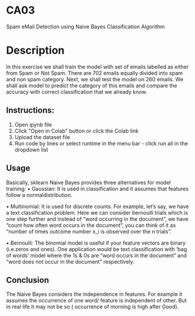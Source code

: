 # CA03
Spam eMail Detection using Naive Bayes Classification Algorithm

# Description
In this exercise we shall train the model with set of emails labelled as either from Spam
or Not Spam. There are 702 emails equally divided into spam and non spam category.
Next, we shall test the model on 260 emails. We shall ask model to predict the category
of this emails and compare the accuracy with correct classification that we already know.

## Instructions:
1. Open ipynb file
2. Click "Open in Colab" button or click the Colab link
3. Upload the dataset file
4. Run code by lines or select runtime in the menu bar - click run all in the dropdown list

## Usage
Basically, sklearn Naive Bayes provides three alternatives for model training:
• Gaussian: It is used in classification and it assumes that features follow a normaldistribution.

• Multinomial: It is used for discrete counts. For example, let’s say, we have a text classification problem. Here we can consider bernoulli trials which is one step
further and instead of “word occurring in the document”, we have “count how often word occurs in the document”, you can think of it as “number of times
outcome number x_i is observed over the n trials”.

• Bernoulli: The binomial model is useful if your feature vectors are binary (i.e.zeros and ones). One application would be text classification with ‘bag of words’
model where the 1s & 0s are “word occurs in the document” and “word does not occur in the document” respectively.

## Conclusion
The Naive Bayes considers the independence in features. For example it assumes the
occurrence of one word/ feature is independent of other. But in real life it may not be so (
occurrence of morning is high after Good).
